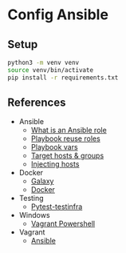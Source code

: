# Config Ansible

## Setup

```bash
python3 -m venv venv
source venv/bin/activate
pip install -r requirements.txt
```

## References

- Ansible
  - [What is an Ansible role](https://www.redhat.com/en/topics/automation/what-is-an-ansible-role)
  - [Playbook reuse roles](https://docs.ansible.com/ansible/2.8/user_guide/playbooks_reuse_roles.html)
  - [Playbook vars](https://docs.ansible.com/ansible/latest/playbook_guide/playbooks_vars_facts.html)
  - [Target hosts & groups](https://docs.ansible.com/ansible/latest/inventory_guide/intro_patterns.html)
  - [Injecting hosts](https://stackoverflow.com/questions/18195142/safely-limiting-ansible-playbooks-to-a-single-machine)
- Docker
  - [Galaxy](https://galaxy.ansible.com/ui/standalone/roles/geerlingguy/docker/documentation/)
  - [Docker](https://github.com/geerlingguy/ansible-role-docker)
- Testing
  - [Pytest-testinfra](https://github.com/pytest-dev/pytest-testinfra)
- Windows
  - [Vagrant Powershell](https://gist.github.com/akrabat/a4bf3e60ea9c3a39a2c162afcf154d24)
- Vagrant
  - [Ansible](https://developer.hashicorp.com/vagrant/docs/provisioning/ansible_intro)
